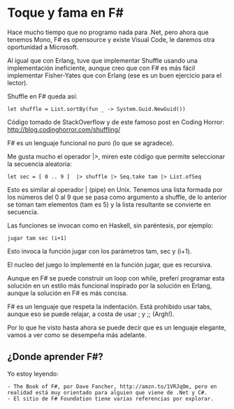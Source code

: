 # Toque y fama en F#

Hace mucho tiempo que no programo nada para .Net, pero ahora que tenemos Mono, F# es opensource y existe Visual Code, le daremos otra oportunidad a Microsoft.

Al igual que con Erlang, tuve que implementar Shuffle usando una implementación ineficiente, aunque creo que con F# es más fácil implementar Fisher-Yates que con Erlang (ese es un buen ejercicio para el lector).

Shuffle en F# queda así:

	let shuffle = List.sortBy(fun _ -> System.Guid.NewGuid())

Código tomado de StackOverflow y de este famoso post en Coding Horror: http://blog.codinghorror.com/shuffling/

F# es un lenguaje funcional no puro (lo que se agradece).

Me gusta mucho el operador |>, miren este código que permite seleccionar la secuencia aleatoria:

	let sec = [ 0 .. 9 ]  |> shuffle |> Seq.take tam |> List.ofSeq

Esto es similar al operador | (pipe) en Unix. Tenemos una lista formada por los números del 0 al 9 que se pasa como argumento a shuffle, de lo anterior se toman tam elementos (tam es 5) y la lista resultante se convierte en secuencia.

Las funciones se invocan como en Haskell, sin paréntesis, por ejemplo:

	jugar tam sec (i+1)

Esto invoca la función jugar con los parámetros tam, sec y (i+1).

El nucleo del juego lo implementé en la función jugar, que es recursiva.

Aunque en F# se puede construir un loop con while, preferí programar esta solución en un estilo más funcional inspirado por la solución en Erlang, aunque la solución en F# es más concisa.

F# es un lenguaje que respeta la indentación. Está prohibido usar tabs, aunque eso se puede relajar, a costa de usar ; y ;; (Argh!).

Por lo que he visto hasta ahora se puede decir que es un lenguaje elegante, vamos a ver como se desempeña más adelante.

## ¿Donde aprender F#?

Yo estoy leyendo:

	- The Book of F#, por Dave Fancher, http://amzn.to/1VRJqOm, pero en realidad está muy orientado para alguien que viene de .Net y C#.
	- El sitio de F# Foundation tiene varias referencias por explorar.

	

	


